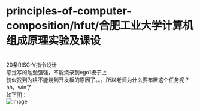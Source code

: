 # principles-of-computer-composition/hfut/合肥工业大学计算机组成原理实验及课设
<br>20条RISC-V指令设计
<br>感觉写的勉勉强强，不能烧录到ego1板子上
<br>貌似找到为啥不能烧到开发板的原因了。。。所以老师为什么要布置这个任务呢？hh，win了
<br>如下图：
<br>![image](https://github.com/user-attachments/assets/c6027f06-41ec-46cd-9270-a95c281ba47e)
<br>
<br>
<br>
<br>
<br>
<br>
<br>
<br>
<br>
<br>
<br>
<br>
<br>
<br>
<br>
<br>
<br>
<br>
<br>
<br>
<br>
